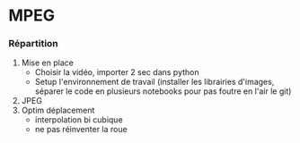 # MPEG

### Répartition

1. Mise en place
    - Choisir la vidéo, importer 2 sec dans python
    - Setup l'environnement de travail (installer les librairies d'images, séparer le code en plusieurs notebooks pour pas foutre en l'air le git)
2. JPEG
3. Optim déplacement
    - interpolation bi cubique
    - ne pas réinventer la roue
